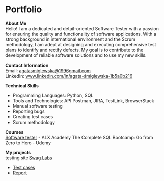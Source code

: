 # Portfolio
**About Me**  
Hello! I am a dedicated and detail-oriented Software Tester with a passion for ensuring the quality and functionality of software applications. With a strong background in international environment and the Scrum methodology, I am adept at designing and executing comprehensive test plans to identify and rectify defects. My goal is to contribute to the development of reliable software solutions and to use my new skills.

**Contact Information**  
Email: agatasmiglewska@1996gmail.com  
LinkedIn: www.linkedin.com/in/agata-śmiglewska-1b5a0b216

**Technical Skills**
* Programming Languages: Python, SQL  
* Tools and Technologies: API Postman, JIRA, TestLink, BrowserStack
* Manual software testing
* Reporting bugs
* Creating test cases
* Scrum methodology  

**Courses**  
[Software tester](https://drive.google.com/file/d/1hn5HRY195YBwhJbr3D4cRetaoeprcR8V/view?usp=sharing) - ALX Academy
The Complete SQL Bootcamp: Go from Zero to Hero - Udemy


**My projects**  
testing site [Swag Labs](https://www.saucedemo.com/)
* [Test cases](https://docs.google.com/spreadsheets/d/1Mm_LDXRzouTwMuIGenJMwfCwlZNH3EhD/edit?usp=drive_link&ouid=100875905387530406038&rtpof=true&sd=true)
* [Report](https://drive.google.com/file/d/1FfZKqw2kzB-rYV9ahYvOn_9CCYwkQLEj/view?usp=drive_link)

